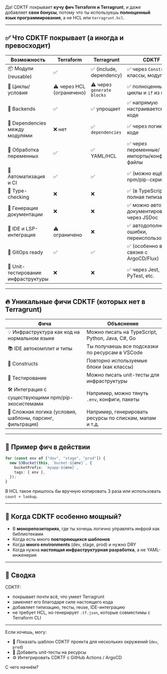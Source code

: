 Да! CDKTF покрывает **кучу фич Terraform и Terragrunt**, и даже добавляет **свои бонусы**, потому что ты используешь **полноценный язык программирования**, а не HCL или `terragrunt.hcl`.

---

## ✅ Что CDKTF покрывает (а иногда и превосходит)

| Возможность                         | Terraform                 | Terragrunt                 | CDKTF                                       |
| ----------------------------------- | ------------------------- | -------------------------- | ------------------------------------------- |
| 📦 Модули (reusable)                | ✅                         | ✅ (include, dependency)    | ✅ через `Constructs`, классы, модули        |
| 🔁 Циклы/условия                    | ⚠️ через HCL (ограничено) | ⚠️ через `generate blocks` | ✅ полноценные циклы и `if` из языка         |
| 🔐 Backends                         | ✅                         | ✅ упрощает                 | ✅ напрямую настраивается в коде             |
| 🧬 Dependencies между модулями      | ❌ нет                     | ✅ `dependencies`           | ✅ через логику в коде                       |
| 🧩 Обработка переменных             | ✅                         | ✅ YAML/HCL                 | ✅ через переменные/импорты/конфиг-файлы     |
| 🔄 Автоматизация и CI               | ✅                         | ✅                          | ✅ (можно ещё и npm/pip-скрипты)             |
| 🧠 Type-checking                    | ❌                         | ❌                          | ✅ (в TypeScript — полная типизация!)        |
| 📜 Генерация документации           | ❌                         | ❌                          | ✅ можно авто-документировать через JSDoc    |
| 🔬 IDE и LSP-интеграция             | ⚠️ ограничено             | ❌                          | ✅ автодополнение, ошибки, переиспользование |
| 🧱 GitOps ready                     | ✅                         | ✅                          | ✅ (особенно в связке с ArgoCD/Flux)         |
| 🧪 Unit-тестирование инфраструктуры | ❌                         | ❌                          | ✅ через Jest, PyTest, etc.                  |

---

## 🔥 Уникальные фичи CDKTF (которых нет в Terragrunt)

| Фича                                                      | Объяснение                                              |
| --------------------------------------------------------- | ------------------------------------------------------- |
| 💡 Инфраструктура как код на нормальном языке             | Можно писать на TypeScript, Python, Java, C#, Go        |
| 📚 IDE автокомплит и типы                                 | Ты получаешь все подсказки по ресурсам в VSCode         |
| 🧱 Constructs                                             | Повторно используемые блоки (как классы)                |
| 🧪 Тестирование                                           | Можно писать unit-тесты для инфраструктуры              |
| 🛠️ Интеграция с существующими npm/pip-экосистемами       | Например, можно тянуть `.env`, конфиги, пакеты          |
| 🎯 Сложная логика (условия, шаблоны, парсинг, фильтрация) | Например, генерировать ресурсы по спискам, мапам и т.д. |

---

## 👀 Пример фич в действии

```ts
for (const env of ["dev", "stage", "prod"]) {
  new S3Bucket(this, `bucket-${env}`, {
    bucketPrefix: `myapp-${env}`,
    tags: { env },
  });
}
```

В HCL такое пришлось бы вручную копировать 3 раза или использовать `count + lookup`.

---

## 📌 Когда CDKTF особенно мощный?

* В **монорепозиториях**, где ты хочешь логично управлять инфрой как библиотеками
* Когда есть много **повторяющихся шаблонов**
* Когда **много environments** (dev, stage, prod) и нужно DRY
* Когда нужна **настоящая инфраструктурная разработка**, а не YAML-инженерия

---

## 🧾 Сводка

CDKTF:

* покрывает почти всё, что умеет Terragrunt
* заменяет его благодаря силе настоящего кода
* добавляет типизацию, тесты, reuse, IDE-интеграцию
* не требует HCL, но генерирует `.tf.json`, которые совместимы с Terraform CLI

---

Если хочешь, могу:

* 🎯 Показать шаблон CDKTF проекта для нескольких окружений (`dev`, `prod`)
* 🧪 Добавить unit-тесты на ресурсы
* ⚙️ Интегрировать CDKTF с GitHub Actions / ArgoCD

С чего начнём?
